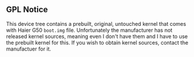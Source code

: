 ## GPL Notice
This device tree contains a prebuilt, original, untouched kernel that comes with Haier G50 `boot.img` file. Unfortunately the manufacturer has not released kernel sources, meaning even I don't have them and I have to use the prebuilt kernel for this. If you wish to obtain kernel sources, contact the manufactuer for it.
